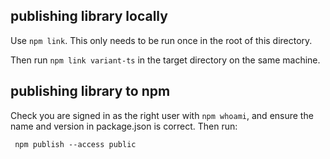 
## publishing library locally

Use `npm link`. This only needs to be run once in the root of this directory.

Then run `npm link variant-ts` in the target directory on the same machine.

## publishing library to npm

Check you are signed in as the right user with `npm whoami`, and ensure the name and version in package.json is correct. Then run:

```
 npm publish --access public
```